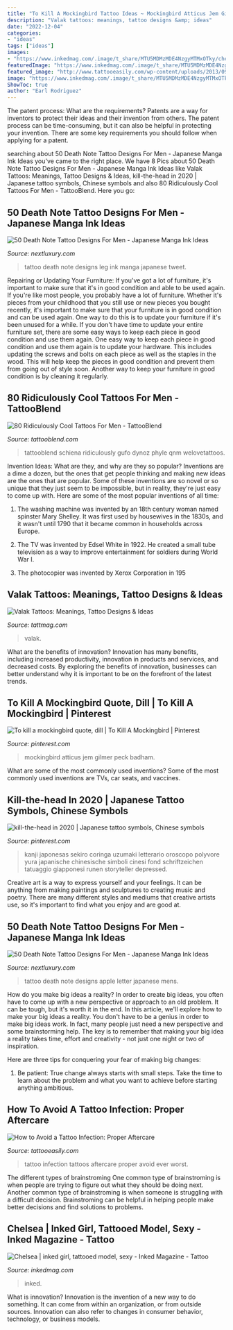 ```yaml
---
title: "To Kill A Mockingbird Tattoo Ideas ~ Mockingbird Atticus Jem Gilmer Peck Badham"
description: "Valak tattoos: meanings, tattoo designs &amp; ideas"
date: "2022-12-04"
categories:
- "ideas"
tags: ["ideas"]
images:
- "https://www.inkedmag.com/.image/t_share/MTU5MDMzMDE4NzgyMTMxOTky/chelseacushenbery1.jpg"
featuredImage: "https://www.inkedmag.com/.image/t_share/MTU5MDMzMDE4NzgyMTMxOTky/chelseacushenbery1.jpg"
featured_image: "http://www.tattooeasily.com/wp-content/uploads/2013/09/worst-tattoo-infection-ever-L-DoZE0B.jpeg"
image: "https://www.inkedmag.com/.image/t_share/MTU5MDMzMDE4NzgyMTMxOTky/chelseacushenbery1.jpg"
ShowToc: true
author: "Earl Rodriguez"
---
```



The patent process: What are the requirements?
Patents are a way for inventors to protect their ideas and their invention from others. The patent process can be time-consuming, but it can also be helpful in protecting your invention. There are some key requirements you should follow when applying for a patent.

	

		
searching about 50 Death Note Tattoo Designs For Men - Japanese Manga Ink Ideas you've came to the right place. We have 8 Pics about 50 Death Note Tattoo Designs For Men - Japanese Manga Ink Ideas like Valak Tattoos: Meanings, Tattoo Designs &amp; Ideas, kill-the-head in 2020 | Japanese tattoo symbols, Chinese symbols and also 80 Ridiculously Cool Tattoos For Men - TattooBlend. Here you go:
		
    
## 50 Death Note Tattoo Designs For Men - Japanese Manga Ink Ideas

<img loading=lazy src="http://nextluxury.com/wp-content/uploads/leg-death-note-tattoo-design-on-man.jpg" onerror="this.onerror=null;this.src='https://tse4.mm.bing.net/th?id=OIP.Pk8RYAYPbrYMIonHGCy26AHaHa&amp;pid=15.1';" alt="50 Death Note Tattoo Designs For Men - Japanese Manga Ink Ideas">

_Source: nextluxury.com_

>tattoo death note designs leg ink manga japanese tweet. 

	

Repairing or Updating Your Furniture: If you've got a lot of furniture, it's important to make sure that it's in good condition and able to be used again.
If you're like most people, you probably have a lot of furniture. Whether it's pieces from your childhood that you still use or new pieces you bought recently, it's important to make sure that your furniture is in good condition and can be used again. One way to do this is to update your furniture if it's been unused for a while. If you don't have time to update your entire furniture set, there are some easy ways to keep each piece in good condition and use them again. 
One easy way to keep each piece in good condition and use them again is to update your hardware. This includes updating the screws and bolts on each piece as well as the staples in the wood. This will help keep the pieces in good condition and prevent them from going out of style soon. Another way to keep your furniture in good condition is by cleaning it regularly.

    
## 80 Ridiculously Cool Tattoos For Men - TattooBlend

<img loading=lazy src="https://tattooblend.com/wp-content/uploads/2017/02/76.jpg" onerror="this.onerror=null;this.src='https://tse1.mm.bing.net/th?id=OIP.4DJEYLq7FT4hmkSKlSVyaQD6D5&amp;pid=15.1';" alt="80 Ridiculously Cool Tattoos For Men - TattooBlend">

_Source: tattooblend.com_

>tattooblend schiena ridiculously gufo dynoz phyle qnm welovetattoos. 

	

Invention Ideas: What are they, and why are they so popular?
Inventions are a dime a dozen, but the ones that get people thinking and making new ideas are the ones that are popular. Some of these inventions are so novel or so unique that they just seem to be impossible, but in reality, they're just easy to come up with. Here are some of the most popular inventions of all time: 
1. The washing machine was invented by an 18th century woman named spinster Mary Shelley. It was first used by housewives in the 1830s, and it wasn't until 1790 that it became common in households across Europe.

2. The TV was invented by Edsel White in 1922. He created a small tube television as a way to improve entertainment for soldiers during World War I.

3. The photocopier was invented by Xerox Corporation in 195
    
## Valak Tattoos: Meanings, Tattoo Designs &amp; Ideas

<img loading=lazy src="https://tattmag.com/wp-content/uploads/2020/10/Evil-Nun-Tattoo-2-765x1024.jpg" onerror="this.onerror=null;this.src='https://tse4.mm.bing.net/th?id=OIP.41RzD7ALemHZ19S4TLAnBAHaJ6&amp;pid=15.1';" alt="Valak Tattoos: Meanings, Tattoo Designs &amp; Ideas">

_Source: tattmag.com_

>valak. 

	

What are the benefits of innovation?
Innovation has many benefits, including increased productivity, innovation in products and services, and decreased costs. By exploring the benefits of innovation, businesses can better understand why it is important to be on the forefront of the latest trends.

    
## To Kill A Mockingbird Quote, Dill | To Kill A Mockingbird | Pinterest

<img loading=lazy src="https://s-media-cache-ak0.pinimg.com/736x/d0/44/4c/d0444ca4d39dcf26d2f34fe5395b0849.jpg" onerror="this.onerror=null;this.src='https://tse1.mm.bing.net/th?id=OIP._6fSgu3KFmV6G5KCog4yoAHaEv&amp;pid=15.1';" alt="To kill a mockingbird quote, dill | To Kill A Mockingbird | Pinterest">

_Source: pinterest.com_

>mockingbird atticus jem gilmer peck badham. 

	

What are some of the most commonly used inventions?
Some of the most commonly used inventions are TVs, car seats, and vaccines.

    
## Kill-the-head In 2020 | Japanese Tattoo Symbols, Chinese Symbols

<img loading=lazy src="https://i.pinimg.com/736x/d1/81/bc/d181bceafbb91510541b5e1c8fc7c31e.jpg" onerror="this.onerror=null;this.src='https://tse2.mm.bing.net/th?id=OIP.ArboIkVsrvCK9AZC9hrKDwHaJ4&amp;pid=15.1';" alt="kill-the-head in 2020 | Japanese tattoo symbols, Chinese symbols">

_Source: pinterest.com_

>kanji japonesas sekiro coringa uzumaki letterario oroscopo polyvore yura japanische chinesische simboli cinesi fond schriftzeichen tatuaggio giapponesi runen storyteller depressed. 

	

Creative art is a way to express yourself and your feelings. It can be anything from making paintings and sculptures to creating music and poetry. There are many different styles and mediums that creative artists use, so it's important to find what you enjoy and are good at.

    
## 50 Death Note Tattoo Designs For Men - Japanese Manga Ink Ideas

<img loading=lazy src="http://nextluxury.com/wp-content/uploads/arm-letter-l-apple-death-note-mens-tattoo-designs.jpg" onerror="this.onerror=null;this.src='https://tse2.mm.bing.net/th?id=OIP.-qUWmMP7NlT3KGGW54xdhQHaHa&amp;pid=15.1';" alt="50 Death Note Tattoo Designs For Men - Japanese Manga Ink Ideas">

_Source: nextluxury.com_

>tattoo death note designs apple letter japanese mens. 

	

How do you make big ideas a reality?
In order to create big ideas, you often have to come up with a new perspective or approach to an old problem. It can be tough, but it's worth it in the end. In this article, we'll explore how to make your big ideas a reality.
You don't have to be a genius in order to make big ideas work. In fact, many people just need a new perspective and some brainstorming help. The key is to remember that making your big idea a reality takes time, effort and creativity - not just one night or two of inspiration.

Here are three tips for conquering your fear of making big changes: 
1) Be patient: True change always starts with small steps. Take the time to learn about the problem and what you want to achieve before starting anything ambitious.

    
## How To Avoid A Tattoo Infection: Proper Aftercare

<img loading=lazy src="http://www.tattooeasily.com/wp-content/uploads/2013/09/worst-tattoo-infection-ever-L-DoZE0B.jpeg" onerror="this.onerror=null;this.src='https://tse3.mm.bing.net/th?id=OIP.zOFXhN5PRMLeXm8Xpp0wRgHaHa&amp;pid=15.1';" alt="How to Avoid a Tattoo Infection: Proper Aftercare">

_Source: tattooeasily.com_

>tattoo infection tattoos aftercare proper avoid ever worst. 

	

The different types of brainstroming
One common type of brainstroming is when people are trying to figure out what they should be doing next. Another common type of brainstroming is when someone is struggling with a difficult decision. Brainstroming can be helpful in helping people make better decisions and find solutions to problems.

    
## Chelsea | Inked Girl, Tattooed Model, Sexy - Inked Magazine - Tattoo

<img loading=lazy src="https://www.inkedmag.com/.image/t_share/MTU5MDMzMDE4NzgyMTMxOTky/chelseacushenbery1.jpg" onerror="this.onerror=null;this.src='https://tse2.mm.bing.net/th?id=OIP.UNlO1bvalxYgqFR_G2-pwAHaHa&amp;pid=15.1';" alt="Chelsea | inked girl, tattooed model, sexy - Inked Magazine - Tattoo">

_Source: inkedmag.com_

>inked. 

	

What is innovation?
Innovation is the invention of a new way to do something. It can come from within an organization, or from outside sources. Innovation can also refer to changes in consumer behavior, technology, or business models.

